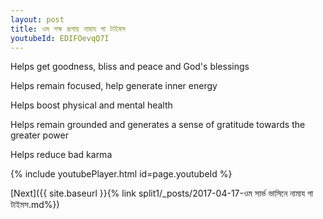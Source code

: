 ```yaml
---
layout: post
title: ওম পক্ষ রূপায় নামায গা টাইমস
youtubeId: EDIFOevqQ7I
---
```

 
 
Helps get goodness, bliss and peace and God's blessings
 
Helps remain focused, help generate inner energy 
 
Helps boost physical and mental health 
 
Helps remain grounded and generates a sense of gratitude towards the greater power 
 
Helps reduce bad karma
 
 
 
 


{% include youtubePlayer.html id=page.youtubeId %}
 
[Next]({{ site.baseurl }}{% link  split1/_posts/2017-04-17-ওম সার্ভ ভাসিনে নামায গা টাইমস.md%})
 
